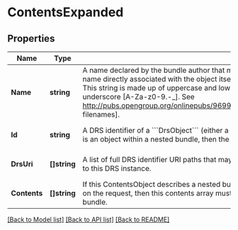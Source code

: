 # ContentsExpanded

## Properties
Name | Type | Description | Notes
------------ | ------------- | ------------- | -------------
**Name** | **string** | A name declared by the bundle author that must be used when materialising this object,         overriding any name directly associated with the object itself.         The name must be unique with the containing bundle.         This string is made up of uppercase and lowercase letters, decimal digits, hypen, period, and underscore [A-Za-z0-9.-_].         See http://pubs.opengroup.org/onlinepubs/9699919799/basedefs/V1_chap03.html#tag_03_282[portable filenames]. | [default to null]
**Id** | **string** | A DRS identifier of a &#x60;&#x60;&#x60;DrsObject&#x60;&#x60;&#x60; (either a single blob or a nested bundle).         If this &#x60;&#x60;&#x60;ContentsObject&#x60;&#x60;&#x60; is an object within a nested bundle, then the id is optional.         Otherwise, the id is required. | [optional] [default to null]
**DrsUri** | **[]string** | A list of full DRS identifier URI paths that may be used to obtain the object.         These URIs may be external to this DRS instance. | [optional] [default to []]
**Contents** | **[]string** | If this ContentsObject describes a nested bundle and the caller specified \&quot;?expand&#x3D;true\&quot; on the request,         then this contents array must be present and describe the objects within the nested bundle. | [optional] [default to []]

[[Back to Model list]](../README.md#documentation-for-models) [[Back to API list]](../README.md#documentation-for-api-endpoints) [[Back to README]](../README.md)

